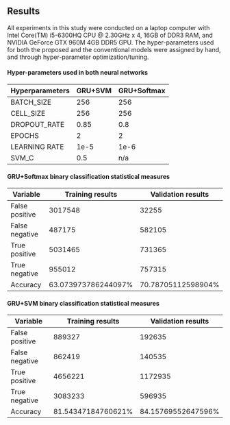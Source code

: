 ## Results

All experiments in this study were conducted on a laptop computer with Intel Core(TM) i5-6300HQ CPU @ 2.30GHz x 4, 16GB
of DDR3 RAM, and NVIDIA GeForce GTX 960M 4GB DDR5 GPU. The hyper-parameters used for both the proposed and the
conventional models were assigned by hand, and through hyper-parameter optimization/tuning.

#### Hyper-parameters used in both neural networks
|Hyperparameters|GRU+SVM|GRU+Softmax|
|--------------|------|-----------|
|BATCH_SIZE|256|256|
|CELL_SIZE|256|256|
|DROPOUT_RATE|0.85|0.8|
|EPOCHS|2|2|
|LEARNING RATE|1e-5|1e-6
|SVM_C|0.5|n/a|

#### GRU+Softmax binary classification statistical measures

|Variable | Training results | Validation results|
|---------|------------------|-------------------|
|False positive|3017548|32255|
|False negative|487175|582105|
|True positive|5031465|731365|
|True negative|955012|757315|
Accuracy|63.073973786244097%|70.78705112598904%|


#### GRU+SVM binary classification statistical measures

|Variable | Training results | Validation results|
|---------|------------------|-------------------|
|False positive|889327|192635|
|False negative|862419|140535|
|True positive|4656221|1172935|
|True negative|3083233|596935|
Accuracy|81.54347184760621%|84.15769552647596%|
